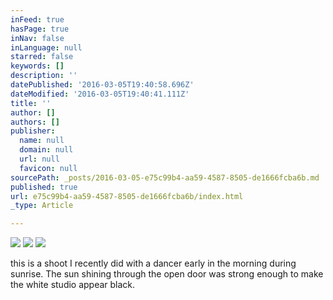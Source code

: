 ```yaml
---
inFeed: true
hasPage: true
inNav: false
inLanguage: null
starred: false
keywords: []
description: ''
datePublished: '2016-03-05T19:40:58.696Z'
dateModified: '2016-03-05T19:40:41.111Z'
title: ''
author: []
authors: []
publisher:
  name: null
  domain: null
  url: null
  favicon: null
sourcePath: _posts/2016-03-05-e75c99b4-aa59-4587-8505-de1666fcba6b.md
published: true
url: e75c99b4-aa59-4587-8505-de1666fcba6b/index.html
_type: Article

---
```

![](https://the-grid-user-content.s3-us-west-2.amazonaws.com/641cef63-0a88-4816-8e16-d9ce5124a952.jpg)
![](https://the-grid-user-content.s3-us-west-2.amazonaws.com/64365bc7-32b1-4b59-9782-4178445fe635.jpg)
![](https://the-grid-user-content.s3-us-west-2.amazonaws.com/c9a40a65-62e4-4a6e-b5b4-e704aaa8842d.jpg)

this is a shoot I recently did with a dancer early in the morning during sunrise. The sun shining through the open door was strong enough to make the white studio appear black.